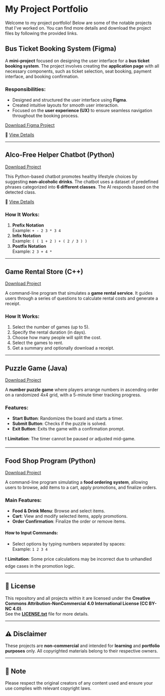 # My Project Portfolio

Welcome to my project portfolio! Below are some of the notable projects that I've worked on. You can find more details and download the project files by following the provided links.


## **Bus Ticket Booking System** (Figma)

A **mini-project** focused on designing the user interface for a **bus ticket booking system**. The project involves creating the **application page** with all necessary components, such as ticket selection, seat booking, payment interface, and booking confirmation.

### **Responsibilities**:
- Designed and structured the user interface using **Figma**.
- Created intuitive layouts for smooth user interaction.
- Focused on the **user experience (UX)** to ensure seamless navigation throughout the booking process.

[Download Figma Project](https://www.figma.com/design/Fjaufv6cvjiQxobv58poze/Manoi_BusTours?node-id=0-1&p=f)

🔗 [View Details](https://drive.google.com/file/d/1Dv4lfBYVDrJ_FkvrqYGSY6O6aX8vdZYt/view?usp=sharing)

---

## **Alco-Free Helper Chatbot** (Python)

[Download Project](https://github.com/DonyWeasley/project/tree/main/project/line_chatbot_python)

This Python-based chatbot promotes healthy lifestyle choices by suggesting **non-alcoholic drinks**. The chatbot uses a dataset of predefined phrases categorized into **6 different classes**. The AI responds based on the detected class.

🔗 [View Details](https://drive.google.com/file/d/1Dv4lfBYVDrJ_FkvrqYGSY6O6aX8vdZYt/view?usp=sharing)

### **How It Works**:
1. **Prefix Notation**  
   Example: `+ - 2 3 * 3 4`
2. **Infix Notation**  
   Example: `( ( 1 + 2 ) + ( 2 / 3 ) )`
3. **Postfix Notation**  
   Example: `2 3 + 4 *`

---

## **Game Rental Store** (C++)

[Download Project](https://github.com/DonyWeasley/project/blob/main/project/game%20rental%20store.cpp)

A command-line program that simulates a **game rental service**. It guides users through a series of questions to calculate rental costs and generate a receipt.

### **How It Works**:
1. Select the number of games (up to 5).
2. Specify the rental duration (in days).
3. Choose how many people will split the cost.
4. Select the games to rent.
5. Get a summary and optionally download a receipt.

---

## **Puzzle Game** (Java)

[Download Project](https://github.com/DonyWeasley/project/tree/main/project/Puzzle%20game)

A **number puzzle game** where players arrange numbers in ascending order on a randomized 4x4 grid, with a 5-minute timer tracking progress.

### **Features**:
- **Start Button**: Randomizes the board and starts a timer.
- **Submit Button**: Checks if the puzzle is solved.
- **Exit Button**: Exits the game with a confirmation prompt.

❗ **Limitation**: The timer cannot be paused or adjusted mid-game.

---

## **Food Shop Program** (Python)

[Download Project](https://github.com/DonyWeasley/project/blob/main/project/Food_Shop3.py)

A command-line program simulating a **food ordering system**, allowing users to browse, add items to a cart, apply promotions, and finalize orders.

### **Main Features**:
- **Food & Drink Menu**: Browse and select items.
- **Cart**: View and modify selected items, apply promotions.
- **Order Confirmation**: Finalize the order or remove items.

#### **How to Input Commands**:
- Select options by typing numbers separated by spaces:  
  Example: `1 2 3 4`

❗ **Limitation**: Some price calculations may be incorrect due to unhandled edge cases in the promotion logic.

---

## 📜 **License**
This repository and all projects within it are licensed under the **Creative Commons Attribution-NonCommercial 4.0 International License (CC BY-NC 4.0)**.  
See the **[LICENSE.txt](LICENSE.txt)** file for more details.

---

## ⚠️ **Disclaimer**
These projects are **non-commercial** and intended for **learning** and **portfolio purposes** only. All copyrighted materials belong to their respective owners.

---

## 📝 **Note**
Please respect the original creators of any content used and ensure your use complies with relevant copyright laws.


